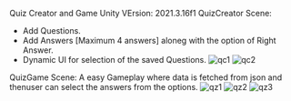 Quiz Creator and Game
Unity VErsion: 2021.3.16f1
QuizCreator Scene:
- Add Questions.
- Add Answers [Maximum 4 answers] aloneg with the option of Right Answer.
- Dynamic UI for selection of the saved Questions.
  ![qc1](https://github.com/Farvind/Quiz/assets/85187260/14d89d10-2aaf-4a79-84a4-beb5a00e31e0)
![qc2](https://github.com/Farvind/Quiz/assets/85187260/dd647411-a893-4408-9fba-15238d066d27)

QuizGame Scene:
A easy Gameplay where data is fetched from json and thenuser can select the answers from the options.
![qz1](https://github.com/Farvind/Quiz/assets/85187260/a0ab0205-109f-4fde-b200-ee2451575b82)
![qz2](https://github.com/Farvind/Quiz/assets/85187260/2aabfe04-7b51-4de4-9092-83682bd9ccb2)
![qz3](https://github.com/Farvind/Quiz/assets/85187260/eafa95c9-e84b-4ed4-b876-0edfae33dfbc)




